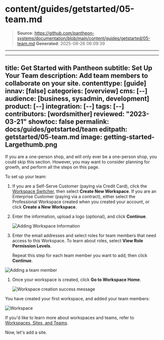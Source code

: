 # content/guides/getstarted/05-team.md

> **Source**: https://github.com/pantheon-systems/documentation/blob/main/content/guides/getstarted/05-team.md
> **Generated**: 2025-08-26 06:09:39

---

---
title: Get Started with Pantheon
subtitle: Set Up Your Team
description: Add team members to collaborate on your site.
contenttype: [guide]
innav: [false]
categories: [overview]
cms: [--]
audience: [business, sysadmin, development]
product: [--]
integration: [--]
tags: [--]
contributors: [wordsmither]
reviewed: "2023-03-21"
showtoc: false
permalink: docs/guides/getstarted/team
editpath: getstarted/05-team.md
image: getting-started-Largethumb.png
---

<Wistia src="jdhn2naeu2" />

<Alert title="Note" type="info" >

If you are a one-person shop, and will only ever be a one-person shop, you could skip this section.  However, you may want to consider planning for growth, and perform all the steps on this page.

</Alert>

To set up your team:

1. If you are a Self-Serve Customer (paying via Credit Card), click the [Workspace Switcher](/guides/account-mgmt/workspace-sites-teams/workspaces#switch-between-workspaces), then select **Create New Workspace**.  If you are an Enterprise Customer (paying via a contract), either select the Professional Workspace created when you created your account, or click **Create a New Workspace**.

1. Enter the information, upload a logo (optional), and click **Continue**.

   ![Adding Workspace Information](../../../images/dashboard/new-dashboard/2024/create-workspace-form.png)

1. Enter the email addresses and select roles for team members that need access to this Workspace. To learn about roles, select **View Role Permission Levels**.

   Repeat this step for each team member you want to add, then click **Continue**.

  ![Adding a team member](../../../images/dashboard/new-dashboard/2024/create-workspace-team.png)

1. Once your workspace is created, click **Go to Workspace Home**.

   ![Workspace creation success message](../../../images/dashboard/new-dashboard/2024/create-workspace-success.png)

  You have created your first workspace, and added your team members:

  ![Workspace](../../../images/dashboard/new-dashboard/2024/create-workspace-dashboard.png)


If you'd like to learn more about workspaces and teams, refer to [Workspaces, Sites, and Teams](/guides/account-mgmt/workspace-sites-teams).

Now, let's add a site.
